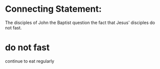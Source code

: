 
# Connecting Statement:
The disciples of John the Baptist question the fact that Jesus' disciples do not fast.

# do not fast
continue to eat regularly
